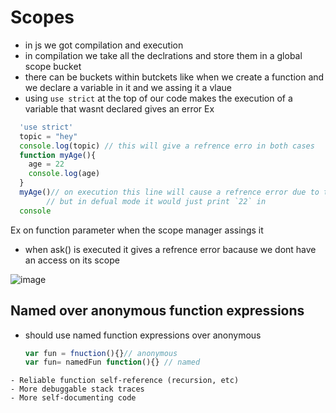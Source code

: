 # Scopes
- in js we got compilation and execution
- in compilation we take all the declrations and store them in a global scope bucket 
- there can be buckets within butckets like when we create a function and we declare a variable in it and we assing it a vlaue
- using `use strict` at the top of our code makes the execution of a variable that wasnt declared gives an error
  Ex
```javascript
  'use strict'
  topic = "hey"
  console.log(topic) // this will give a refrence erro in both cases 
  function myAge(){
    age = 22
    console.log(age)
  }
  myAge()// on execution this line will cause a refrence error due to the use of 'strict mode'
        // but in defual mode it would just print `22` in     
  console 
```
  Ex  on function parameter when the scope manager assings it 
  - when ask() is executed it gives a refrence error bacause we dont have an access on its scope
  
  ![image](https://github.com/MohammadHajMahmoud/GSG-first-sprint/assets/73450813/a486fd4f-eceb-4174-a4bc-a50fa3c414af)
## Named over anonymous function expressions 
- should use named function expressions over anonymous
  ```javascript
  var fun = fnuction(){}// anonymous 
  var fun= namedFun function(){} // named 
```
- Reliable function self-reference (recursion, etc)
- More debuggable stack traces
- More self-documenting code
